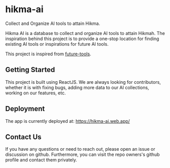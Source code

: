 # hikma-ai

Collect and Organize AI tools to attain Hikma.

Hikma AI is a database to collect and organize AI tools to attain Hikmah. The inspiration behind this project is to provide a one-stop location for finding existing AI tools or inspirations for future AI tools.

This project is inspired from [future-tools](https://www.futuretools.io/).

## Getting Started

This project is built using ReactJS. We are always looking for contributors, whether it is with fixing bugs, adding more data to our AI collections, working on our features, etc.

## Deployment

The app is currently deployed at: https://hikma-ai.web.app/

## Contact Us
If you have any questions or need to reach out, please open an issue or discussion on github. Furthermore, you can visit the repo owners's github profile and contact them privately.
